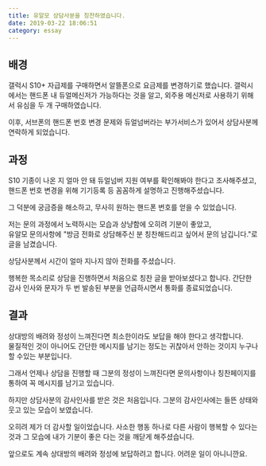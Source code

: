 ```yaml
---
title: 유알모 상담사분을 칭찬하였습니다.
date: 2019-03-22 18:06:51
category: essay
---
```


## 배경

갤럭시 S10+ 자급제를 구매하면서 알뜰폰으로 요금제를 변경하기로 했습니다.
갤럭시에서는 핸드폰 내 듀얼메신저가 가능하다는 것을 알고, 외주용 메신저로 사용하기 위해서 유심을 두 개 구매하였습니다.

이후, 서브폰의 핸드폰 번호 변경 문제와 듀얼넘버라는 부가서비스가 있어서 상담사분께 연락하게 되었습니다.

## 과정

S10 기종이 나온 지 얼마 안 돼 듀얼넘버 지원 여부를 확인해봐야 한다고 조사해주셨고,  
핸드폰 번호 변경을 위해 기기등록 등 꼼꼼하게 설명하고 진행해주셨습니다.

그 덕분에 궁금증을 해소하고, 무사히 원하는 핸드폰 번호를 얻을 수 있었습니다.

저는 문의 과정에서 노력하시는 모습과 상냥함에 오히려 기분이 좋았고,  
유알모 문의사항에 "방금 전화로 상담해주신 분 칭찬해드리고 싶어서 문의 남깁니다."로 글을 남겼습니다.

상담사분께서 시간이 얼마 지나지 않아 전화를 주셨습니다.

행복한 목소리로 상담을 진행하면서 처음으로 칭찬 글을 받아보셨다고 합니다.
간단한 감사 인사와 문자가 두 번 발송된 부분을 언급하시면서 통화를 종료되었습니다.

## 결과

상대방의 배려와 정성이 느껴진다면 최소한이라도 보답을 해야 한다고 생각합니다.  
물질적인 것이 아니어도 간단한 메시지를 남기는 정도는 귀찮아서 안하는 것이지 누구나 할 수있는 부분입니다.

그래서 언제나 상담을 진행할 때 그분의 정성이 느껴진다면 문의사항이나 칭찬페이지를 통하여 꼭 메시지를 남기고 있습니다.

하지만 상담사분의 감사인사를 받은 것은 처음입니다.
그분의 감사인사에는 들뜬 상태와 웃고 있는 모습이 보였습니다.

오히려 제가 더 감사할 일이었습니다. 사소한 행동 하나로 다른 사람이 행복할 수 있다는 것과 그 모습에 내가 기분이 좋은 다는 것을 깨닫게 해주셨습니다.

앞으로도 계속 상대방의 배려와 정성에 보답하려고 합니다. 어려운 일이 아니니깐요.
